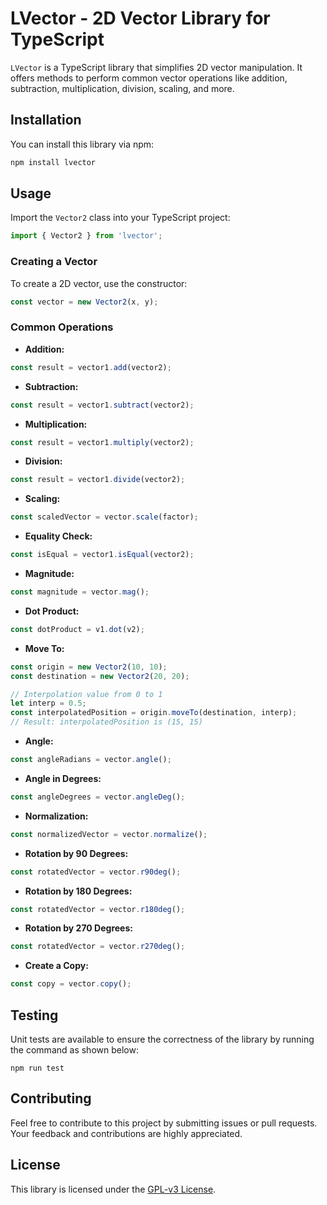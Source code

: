 # LVector - 2D Vector Library for TypeScript

`LVector` is a TypeScript library that simplifies 2D vector manipulation. It offers methods to perform common vector operations like addition, subtraction, multiplication, division, scaling, and more.

## Installation

You can install this library via npm:

```bash
npm install lvector
```

## Usage

Import the `Vector2` class into your TypeScript project:

```typescript
import { Vector2 } from 'lvector';
```

### Creating a Vector

To create a 2D vector, use the constructor:

```typescript
const vector = new Vector2(x, y);
```

### Common Operations

- **Addition:**

```typescript
const result = vector1.add(vector2);
```

- **Subtraction:**

```typescript
const result = vector1.subtract(vector2);
```

- **Multiplication:**

```typescript
const result = vector1.multiply(vector2);
```

- **Division:**

```typescript
const result = vector1.divide(vector2);
```

- **Scaling:**

```typescript
const scaledVector = vector.scale(factor);
```

- **Equality Check:**

```typescript
const isEqual = vector1.isEqual(vector2);
```

- **Magnitude:**

```typescript
const magnitude = vector.mag();
```

- **Dot Product:**

```typescript
const dotProduct = v1.dot(v2);
```

- **Move To:**

```typescript
const origin = new Vector2(10, 10);
const destination = new Vector2(20, 20);

// Interpolation value from 0 to 1
let interp = 0.5;
const interpolatedPosition = origin.moveTo(destination, interp);
// Result: interpolatedPosition is (15, 15)
```

- **Angle:**

```typescript
const angleRadians = vector.angle();
```

- **Angle in Degrees:**

```typescript
const angleDegrees = vector.angleDeg();
```

- **Normalization:**

```typescript
const normalizedVector = vector.normalize();
```

- **Rotation by 90 Degrees:**

```typescript
const rotatedVector = vector.r90deg();
```

- **Rotation by 180 Degrees:**

```typescript
const rotatedVector = vector.r180deg();
```

- **Rotation by 270 Degrees:**

```typescript
const rotatedVector = vector.r270deg();
```

- **Create a Copy:**

```typescript
const copy = vector.copy();
```

## Testing

Unit tests are available to ensure the correctness of the library by running the command as shown below:
```shell
npm run test
```

## Contributing

Feel free to contribute to this project by submitting issues or pull requests. Your feedback and contributions are highly appreciated.

## License

This library is licensed under the [GPL-v3 License](LICENSE).